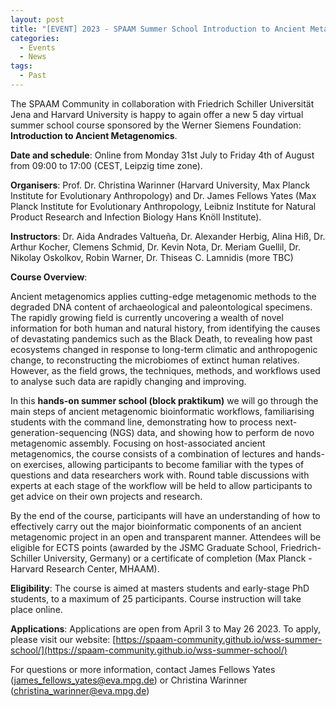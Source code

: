 ```yaml
---
layout: post
title: "[EVENT] 2023 - SPAAM Summer School Introduction to Ancient Metagenomics 2023 - Applications Open!"
categories:
  - Events
  - News
tags:
  - Past
---
```


 The SPAAM Community in collaboration with Friedrich Schiller Universität Jena and Harvard University is happy to again offer a new 5 day virtual summer school course sponsored by the Werner Siemens Foundation: **Introduction to Ancient Metagenomics**.

**Date and schedule**: Online from Monday 31st July to Friday 4th of August from 09:00 to 17:00 (CEST, Leipzig time zone).

**Organisers**: Prof. Dr. Christina Warinner (Harvard University, Max Planck Institute for Evolutionary Anthropology) and Dr. James Fellows Yates (Max Planck Institute for Evolutionary Anthropology, Leibniz Institute for Natural Product Research and Infection Biology Hans Knöll Institute).

**Instructors**: Dr. Aida Andrades Valtueña, Dr. Alexander Herbig, Alina Hiß, Dr. Arthur Kocher, Clemens Schmid, Dr. Kevin Nota, Dr. Meriam Guellil, Dr. Nikolay Oskolkov, Robin Warner, Dr. Thiseas C. Lamnidis (more TBC)

**Course Overview**:

Ancient metagenomics applies cutting-edge metagenomic methods to the degraded DNA content of archaeological and paleontological specimens. The rapidly growing field is currently uncovering a wealth of novel information for both human and natural history, from identifying the causes of devastating pandemics such as the Black Death, to revealing how past ecosystems changed in response to long-term climatic and anthropogenic change, to reconstructing the microbiomes of extinct human relatives. However, as the field grows, the techniques, methods, and workflows used to analyse such data are rapidly changing and improving.

In this **hands-on summer school (block praktikum)** we will go through the main steps of ancient metagenomic bioinformatic workflows, familiarising students with the command line, demonstrating how to process next-generation-sequencing (NGS) data, and showing how to perform de novo metagenomic assembly. Focusing on host-associated ancient metagenomics, the course consists of a combination of lectures and hands-on exercises, allowing participants to become familiar with the types of questions and data researchers work with. Round table discussions with experts at each stage of the workflow will be held to allow participants to get advice on their own projects and research.

By the end of the course, participants will have an understanding of how to effectively carry out the major bioinformatic components of an ancient metagenomic project in an open and transparent manner. Attendees will be eligible for ECTS points (awarded by the JSMC Graduate School, Friedrich-Schiller University, Germany) or a certificate of completion (Max Planck - Harvard Research Center, MHAAM).

**Eligibility**: The course is aimed at masters students and early-stage PhD students, to a maximum of 25 participants. Course instruction will take place online. 

**Applications**: Applications are open from April 3 to May 26 2023. To apply, please visit our website: [https://spaam-community.github.io/wss-summer-school/](https://spaam-community.github.io/wss-summer-school/)

For questions or more information, contact James Fellows Yates ([james_fellows_yates@eva.mpg.de](mailto:james_fellows_yates@eva.mpg.de)) or Christina Warinner ([christina_warinner@eva.mpg.de](mailto:christina_warinner@eva.mpg.de)) 
